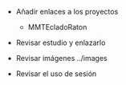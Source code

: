 * Añadir enlaces a los proyectos 
    * MMTEcladoRaton

* Revisar estudio y enlazarlo
* Revisar imágenes ../images
* Revisar el uso de sesión
